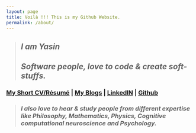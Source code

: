 ```yaml
---
layout: page
title: Voilà !!! This is my Github Website.
permalink: /about/
---
```




> ## _I am Yasin_
> ## _Software people, love to code & create soft-stuffs._


### [My Short CV/Résumé](https://github.com/ShihabYasin/shihabyasin.github.io/blob/gh-pages/cv/Yasin_Resume.pdf)  | [My Blogs](https://shihabyasin.github.io/)  | [LinkedIN](https://www.linkedin.com/in/yasinshihab/)  | [Github](https://github.com/ShihabYasin)

> 
>  
> ### _I also love to hear & study people from different expertise like Philosophy, Mathematics, Physics, Cognitive computational neuroscience and Psychology._


